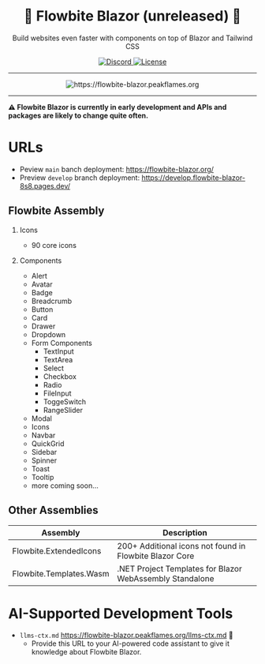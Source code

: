 <div align="center">
  <h1>🚧 Flowbite Blazor (unreleased) 🚧</h1>
  <p>
    Build websites even faster with components on top of Blazor and Tailwind CSS
  </p>
  <p>
    <a href="https://discord.com/invite/4eeurUVvTy">
      <img src="https://img.shields.io/discord/902911619032576090?color=%237289da&label=Discord" alt="Discord">
    </a>
    <a href="https://flowbite.com/getting-started/license/">
      <img src="https://img.shields.io/badge/license-MIT-blue" alt="License">
    </a>
  </p>
</div>

---

<div align="center">
  <p />
  <p>
    <img alt="https://flowbite-blazor.peakflames.org" src="docs/assests/screenshot.png" />
  </p>
</div>

---

**⚠️ Flowbite Blazor is currently in early development and APIs and packages are likely to change quite often.**

# URLs

- Peview `main` banch deployment: <https://flowbite-blazor.org/>
- Preview `develop` branch deployment: <https://develop.flowbite-blazor-8s8.pages.dev/>

## Flowbite Assembly

1. Icons
   - 90 core icons

1. Components
   - Alert
   - Avatar
   - Badge
   - Breadcrumb
   - Button
   - Card
   - Drawer
   - Dropdown
   - Form Components
       - TextInput
       - TextArea
       - Select
       - Checkbox
       - Radio
       - FileInput
       - ToggeSwitch
       - RangeSlider
   - Modal
   - Icons
   - Navbar
   - QuickGrid
   - Sidebar
   - Spinner
   - Toast
   - Tooltip
   - more coming soon...

## Other Assemblies

| Assembly                | Description                                              |
| ----------------------- | -------------------------------------------------------- |
| Flowbite.ExtendedIcons  | 200+ Additional icons not found in Flowbite Blazor Core  |
| Flowbite.Templates.Wasm | .NET Project Templates for Blazor WebAssembly Standalone |

# AI-Supported Development Tools

- `llms-ctx.md` <https://flowbite-blazor.peakflames.org/llms-ctx.md> 🤖
    - Provide this URL to your AI-powered code assistant to give it knowledge about Flowbite Blazor.
